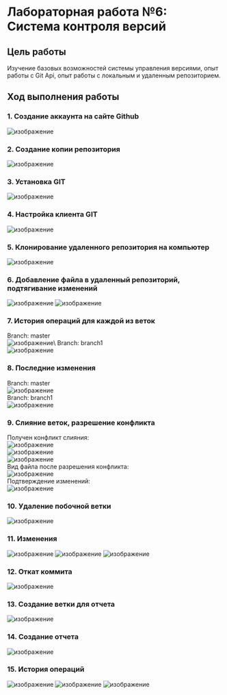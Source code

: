 # Лабораторная работа №6: Система контроля версий
## Цель работы
Изучение базовых возможностей системы управления версиями, опыт работы с Git Api, опыт работы с локальным и удаленным репозиторием.
## Ход выполнения работы
### 1. Создание аккаунта на сайте Github
![изображение](https://github.com/Kaelesty/ideal-dollop/assets/74826130/39526076-d3b5-4035-a899-a3e449289885)

### 2. Создание копии репозитория
![изображение](https://github.com/Kaelesty/ideal-dollop/assets/74826130/d1d25c10-cbdc-4478-89ee-fd44204b7fbb)

### 3. Установка GIT
![изображение](https://github.com/Kaelesty/ideal-dollop/assets/74826130/8c9e1139-66ec-4369-8818-54400cf65dbf)

### 4. Настройка клиента GIT
![изображение](https://github.com/Kaelesty/ideal-dollop/assets/74826130/2070190c-45ad-4605-b626-7958d8dc7ce2)

### 5. Клонирование удаленного репозитория на компьютер
![изображение](https://github.com/Kaelesty/ideal-dollop/assets/74826130/0c41896e-a84f-47af-a414-41dbfd19e2f4)

### 6. Добавление файла в удаленный репозиторий, подтягивание изменений
![изображение](https://github.com/Kaelesty/ideal-dollop/assets/74826130/0077f408-d58c-48c1-88a7-5e4585704524)
![изображение](https://github.com/Kaelesty/ideal-dollop/assets/74826130/58004ae6-0ca2-4a77-9ac9-d0b0184634e5)

### 7. История операций для каждой из веток
Branch: master\
![изображение](https://github.com/Kaelesty/ideal-dollop/assets/74826130/9e614e29-6d15-41f4-b46c-e37eaddb27c4)\\
Branch: branch1\
![изображение](https://github.com/Kaelesty/ideal-dollop/assets/74826130/b36606ef-5089-4ed7-9a30-00c97fa3a7f7)

### 8. Последние изменения
Branch: master\
![изображение](https://github.com/Kaelesty/ideal-dollop/assets/74826130/a85e4264-addd-46dc-b3e0-d449c0357d9e)\
Branch: branch1\
![изображение](https://github.com/Kaelesty/ideal-dollop/assets/74826130/c38202f6-2b9c-49d8-9459-78cdbacbfba3)

### 9. Слияние веток, разрешение конфликта
Получен конфликт слияния:\
![изображение](https://github.com/Kaelesty/ideal-dollop/assets/74826130/ddcb3279-13b2-4d77-8548-04766e8bf73f)\
![изображение](https://github.com/Kaelesty/ideal-dollop/assets/74826130/bc0baf0e-f6c3-438b-8056-3b791f87e30d)\
![изображение](https://github.com/Kaelesty/ideal-dollop/assets/74826130/0b10101f-e105-4e2e-a2d6-6337c57ccaf5)\
Вид файла после разрешения конфликта:\
![изображение](https://github.com/Kaelesty/ideal-dollop/assets/74826130/a266d725-056d-4d15-95da-8253c36f1277)\
Подтверждение изменений:\
![изображение](https://github.com/Kaelesty/ideal-dollop/assets/74826130/a6b2d19f-98d1-4c6f-b3e9-50b17d6f15a8)

### 10. Удаление побочной ветки
![изображение](https://github.com/Kaelesty/ideal-dollop/assets/74826130/4ed7917f-9c10-4035-ac96-5e5b664206c8)

### 11. Изменения
![изображение](https://github.com/Kaelesty/ideal-dollop/assets/74826130/b9752173-5b18-4804-812a-091e7b9c8381)
![изображение](https://github.com/Kaelesty/ideal-dollop/assets/74826130/d976a1b3-67b5-46ce-904f-6d6ed6ff7b9e)
![изображение](https://github.com/Kaelesty/ideal-dollop/assets/74826130/61040800-76b6-48d9-a816-47ce9578f97d)


### 12. Откат коммита
![изображение](https://github.com/Kaelesty/ideal-dollop/assets/74826130/52d176b4-3bf7-4308-a0f8-d45566a8fc25)

### 13. Создание ветки для отчета
![изображение](https://github.com/Kaelesty/ideal-dollop/assets/74826130/a9606110-8a28-4052-a6a2-968567dc4d86)


### 14. Создание отчета
![изображение](https://github.com/Kaelesty/ideal-dollop/assets/74826130/664b3d1d-135f-40c4-b58d-2480385748a2)

### 15. История операций
![изображение](https://github.com/Kaelesty/ideal-dollop/assets/74826130/439dec34-f172-4b26-b412-6838bd9ddd2d)
![изображение](https://github.com/Kaelesty/ideal-dollop/assets/74826130/49d5184d-cf33-46fe-96db-70aaa6692cfb)
![изображение](https://github.com/Kaelesty/ideal-dollop/assets/74826130/b7d76cb4-bab7-4b35-950a-cac5b26cac44)
